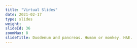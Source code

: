 ```yaml
---
title: "Virtual Slides"
date: 2021-02-17
type: slides
weight:
slideId: 36
zoomMax: 8
slideTitle: Duodenum and pancreas. Human or monkey. H&E.
---
```

